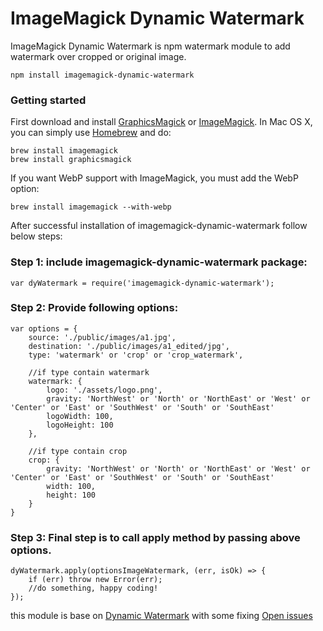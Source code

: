# ImageMagick Dynamic Watermark

ImageMagick Dynamic Watermark is npm watermark module to add watermark over cropped or original image.

```
npm install imagemagick-dynamic-watermark
```
### Getting started
First download and install [GraphicsMagick](http://www.graphicsmagick.org/) or [ImageMagick](http://www.imagemagick.org/). In Mac OS X, you can simply use [Homebrew](http://mxcl.github.io/homebrew/) and do:

    brew install imagemagick
    brew install graphicsmagick

If you want WebP support with ImageMagick, you must add the WebP option:

    brew install imagemagick --with-webp

After successful installation of imagemagick-dynamic-watermark follow below steps:

### Step 1: include imagemagick-dynamic-watermark package:
```
var dyWatermark = require('imagemagick-dynamic-watermark');
```

### Step 2: Provide following options:
```
var options = {
    source: './public/images/a1.jpg',
    destination: './public/images/a1_edited/jpg',
    type: 'watermark' or 'crop' or 'crop_watermark',

    //if type contain watermark
    watermark: {
        logo: './assets/logo.png',
        gravity: 'NorthWest' or 'North' or 'NorthEast' or 'West' or 'Center' or 'East' or 'SouthWest' or 'South' or 'SouthEast'
        logoWidth: 100,
        logoHeight: 100
    },

    //if type contain crop
    crop: {
        gravity: 'NorthWest' or 'North' or 'NorthEast' or 'West' or 'Center' or 'East' or 'SouthWest' or 'South' or 'SouthEast'
        width: 100,
        height: 100
    }
}
```

### Step 3: Final step is to call apply method by passing above options.
```
dyWatermark.apply(optionsImageWatermark, (err, isOk) => {
    if (err) throw new Error(err);
    //do something, happy coding!
});
```
this module is base on [Dynamic Watermark](https://github.com/navjotdhanawat/dynamic-watermark) with some fixing 
[Open issues](https://github.com/sadeghmohebbi/imagemagick-dynamic-watermark/issues)
